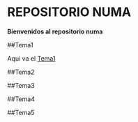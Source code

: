 # REPOSITORIO NUMA
**Bienvenidos al repositorio numa**

##Tema1

Aqui va el [Tema1](https://github.com/yvinzo/NUMA/tree/main/Practica1)

##Tema2

##Tema3

##Tema4

##Tema5

